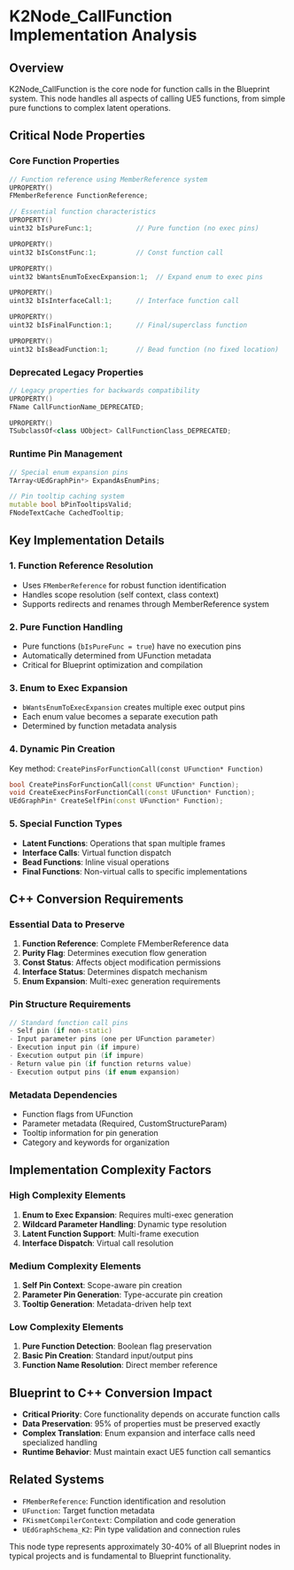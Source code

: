 # K2Node_CallFunction Implementation Analysis

## Overview
K2Node_CallFunction is the core node for function calls in the Blueprint system. This node handles all aspects of calling UE5 functions, from simple pure functions to complex latent operations.

## Critical Node Properties

### Core Function Properties
```cpp
// Function reference using MemberReference system
UPROPERTY()
FMemberReference FunctionReference;

// Essential function characteristics
UPROPERTY()
uint32 bIsPureFunc:1;           // Pure function (no exec pins)

UPROPERTY()
uint32 bIsConstFunc:1;          // Const function call

UPROPERTY()
uint32 bWantsEnumToExecExpansion:1;  // Expand enum to exec pins

UPROPERTY()
uint32 bIsInterfaceCall:1;      // Interface function call

UPROPERTY()
uint32 bIsFinalFunction:1;      // Final/superclass function

UPROPERTY()
uint32 bIsBeadFunction:1;       // Bead function (no fixed location)
```

### Deprecated Legacy Properties
```cpp
// Legacy properties for backwards compatibility
UPROPERTY()
FName CallFunctionName_DEPRECATED;

UPROPERTY()
TSubclassOf<class UObject> CallFunctionClass_DEPRECATED;
```

### Runtime Pin Management
```cpp
// Special enum expansion pins
TArray<UEdGraphPin*> ExpandAsEnumPins;

// Pin tooltip caching system
mutable bool bPinTooltipsValid;
FNodeTextCache CachedTooltip;
```

## Key Implementation Details

### 1. Function Reference Resolution
- Uses `FMemberReference` for robust function identification
- Handles scope resolution (self context, class context)
- Supports redirects and renames through MemberReference system

### 2. Pure Function Handling
- Pure functions (`bIsPureFunc = true`) have no execution pins
- Automatically determined from UFunction metadata
- Critical for Blueprint optimization and compilation

### 3. Enum to Exec Expansion
- `bWantsEnumToExecExpansion` creates multiple exec output pins
- Each enum value becomes a separate execution path
- Determined by function metadata analysis

### 4. Dynamic Pin Creation
Key method: `CreatePinsForFunctionCall(const UFunction* Function)`
```cpp
bool CreatePinsForFunctionCall(const UFunction* Function);
void CreateExecPinsForFunctionCall(const UFunction* Function);
UEdGraphPin* CreateSelfPin(const UFunction* Function);
```

### 5. Special Function Types
- **Latent Functions**: Operations that span multiple frames
- **Interface Calls**: Virtual function dispatch
- **Bead Functions**: Inline visual operations
- **Final Functions**: Non-virtual calls to specific implementations

## C++ Conversion Requirements

### Essential Data to Preserve
1. **Function Reference**: Complete FMemberReference data
2. **Purity Flag**: Determines execution flow generation
3. **Const Status**: Affects object modification permissions
4. **Interface Status**: Determines dispatch mechanism
5. **Enum Expansion**: Multi-exec generation requirements

### Pin Structure Requirements
```cpp
// Standard function call pins
- Self pin (if non-static)
- Input parameter pins (one per UFunction parameter)
- Execution input pin (if impure)
- Execution output pin (if impure)
- Return value pin (if function returns value)
- Execution output pins (if enum expansion)
```

### Metadata Dependencies
- Function flags from UFunction
- Parameter metadata (Required, CustomStructureParam)
- Tooltip information for pin generation
- Category and keywords for organization

## Implementation Complexity Factors

### High Complexity Elements
1. **Enum to Exec Expansion**: Requires multi-exec generation
2. **Wildcard Parameter Handling**: Dynamic type resolution
3. **Latent Function Support**: Multi-frame execution
4. **Interface Dispatch**: Virtual call resolution

### Medium Complexity Elements
1. **Self Pin Context**: Scope-aware pin creation
2. **Parameter Pin Generation**: Type-accurate pin creation
3. **Tooltip Generation**: Metadata-driven help text

### Low Complexity Elements
1. **Pure Function Detection**: Boolean flag preservation
2. **Basic Pin Creation**: Standard input/output pins
3. **Function Name Resolution**: Direct member reference

## Blueprint to C++ Conversion Impact
- **Critical Priority**: Core functionality depends on accurate function calls
- **Data Preservation**: 95% of properties must be preserved exactly
- **Complex Translation**: Enum expansion and interface calls need specialized handling
- **Runtime Behavior**: Must maintain exact UE5 function call semantics

## Related Systems
- `FMemberReference`: Function identification and resolution
- `UFunction`: Target function metadata
- `FKismetCompilerContext`: Compilation and code generation
- `UEdGraphSchema_K2`: Pin type validation and connection rules

This node type represents approximately 30-40% of all Blueprint nodes in typical projects and is fundamental to Blueprint functionality.